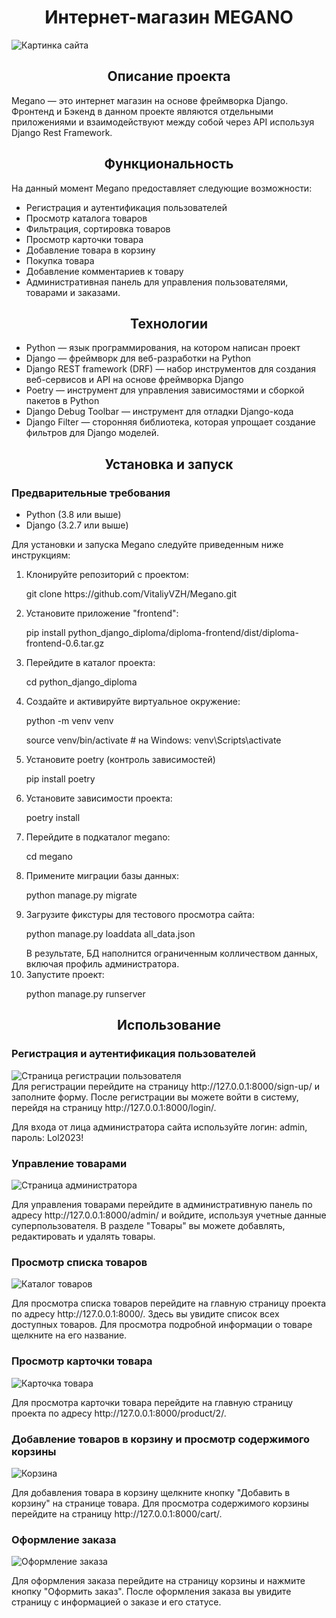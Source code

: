 <h1 style="display: flex; align-items: center; justify-content: center">Интернет-магазин MEGANO</h1>
<img src="./img_for_README/Megano_1.png" alt="Картинка сайта">
<h2 style="display: flex; align-items: center; justify-content: center">
Описание проекта
</h2>
<div>
    <p>
        Megano — это интернет магазин на основе фреймворка Django.
        Фронтенд и Бэкенд в данном проекте являются отдельными приложениями и взаимодействуют между собой 
        через API используя Django Rest Framework.
    </p>
</div>


<h2 style="display: flex; align-items: center; justify-content: center">
Функциональность
</h2>

<p>На данный момент Megano предоставляет следующие возможности:</p>
<ul>
    <li>Регистрация и аутентификация пользователей</li>
    <li>Просмотр каталога товаров</li>
    <li>Фильтрация, сортировка товаров</li>
    <li>Просмотр карточки товара</li>
    <li>Добавление товара в корзину</li>
    <li>Покупка товара</li>
    <li>Добавление комментариев к товару</li>
    <li>Административная панель для управления пользователями, товарами и заказами.</li>

</ul>

<h2 style="display: flex; align-items: center; justify-content: center">
    Технологии
</h2>

<ul>
    <li>Python — язык программирования, на котором написан проект</li>
    <li>Django — фреймворк для веб-разработки на Python</li>
    <li>Django REST framework (DRF) — набор инструментов для создания веб-сервисов и API на основе фреймворка Django</li>
    <li>Poetry — инструмент для управления зависимостями и сборкой пакетов в Python</li>
    <li>Django Debug Toolbar — инструмент для отладки Django-кода</li>
    <li>Django Filter — сторонняя библиотека, которая упрощает создание фильтров для Django моделей.</li>
</ul>


<h2 style="display: flex; align-items: center; justify-content: center">
    Установка и запуск
</h2>

<h3>
    Предварительные требования
</h3>
<ul>
    <li>Python (3.8 или выше)</li>
    <li>Django (3.2.7 или выше)</li>
</ul>

<p>Для установки и запуска Megano следуйте приведенным ниже инструкциям:</p>

<ol>
    <li>
        Клонируйте репозиторий с проектом:
        <p>git clone https://github.com/VitaliyVZH/Megano.git</p>
    </li>
    <li>
        Установите приложение "frontend":
        <p>pip install python_django_diploma/diploma-frontend/dist/diploma-frontend-0.6.tar.gz</p>
    </li>
    <li>Перейдите в каталог проекта:
    <p>cd python_django_diploma</p>
</li>
    <li>Создайте и активируйте виртуальное окружение:
    <p>python -m venv venv</p>
    <p>source venv/bin/activate  # на Windows: venv\Scripts\activate</p>
</li>
    <li>Установите poetry (контроль зависимостей)
    <p>pip install poetry</p>
</li>
    <li>Установите зависимости проекта:
    <p>poetry install</p>
</li>
    <li>Перейдите в подкаталог megano:
    <p>cd megano</p>
</li>
    <li>Примените миграции базы данных:
    <p>python manage.py migrate</p>
</li>
    <li>Загрузите фикстуры для тестового просмотра сайта:
    <p>python manage.py loaddata all_data.json</p>
    В результате, БД наполнится ограниченным колличеством данных, включая профиль администратора.
</li>
    <li>Запустите проект:
    <p>python manage.py runserver</p>
</li>
</ol>

<h2 style="display: flex; align-items: center; justify-content: center">Использование</h2>

<h3>Регистрация и аутентификация пользователей</h3>
<div>
<img src="./img_for_README/register_user.png" alt="Страница регистрации пользователя">
</div>
Для регистрации перейдите на страницу http://127.0.0.1:8000/sign-up/ и заполните форму. После регистрации вы можете войти в систему, перейдя на страницу http://127.0.0.1:8000/login/.
<p>Для входа от лица администратора сайта используйте логин: admin, пароль: Lol2023!</p>

<h3>Управление товарами</h3>
<div>
<img src="./img_for_README/administrator.png" alt="Страница администратора">
</div>
<p>Для управления товарами перейдите в административную панель по адресу http://127.0.0.1:8000/admin/ и войдите, используя учетные данные суперпользователя. В разделе "Товары" вы можете добавлять, редактировать и удалять товары.</p>

<h3>Просмотр списка товаров</h3>
<div>
<img src="./img_for_README/catalog.png" alt="Каталог товаров">
</div>
<p>Для просмотра списка товаров перейдите на главную страницу проекта по адресу http://127.0.0.1:8000/. Здесь вы увидите список всех доступных товаров. Для просмотра подробной информации о товаре щелкните на его название.</p>

<h3>Просмотр карточки товара</h3>
<div>
<img src="./img_for_README/product_detail.png" alt="Карточка товара">
</div>
<p>Для просмотра карточки товара перейдите на главную страницу проекта по адресу http://127.0.0.1:8000/product/2/.</p>
<h3>Добавление товаров в корзину и просмотр содержимого корзины</h3>
<img src="./img_for_README/cart.png" alt="Корзина">
<p>Для добавления товара в корзину щелкните кнопку "Добавить в корзину" на странице товара. Для просмотра содержимого корзины перейдите на страницу http://127.0.0.1:8000/cart/.</p>

<h3>Оформление заказа</h3>
<img src="./img_for_README/orders.png" alt="Оформление заказа">
<p>Для оформления заказа перейдите на страницу корзины и нажмите кнопку "Оформить заказ". После оформления заказа вы увидите страницу с информацией о заказе и его статусе.</p>                     

